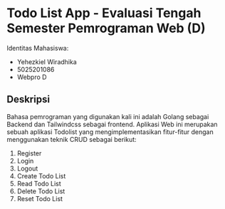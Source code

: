 # Todo List App - Evaluasi Tengah Semester Pemrograman Web (D)

Identitas Mahasiswa:

- Yehezkiel Wiradhika
- 5025201086
- Webpro D

## Deskripsi

Bahasa pemrograman yang digunakan kali ini adalah Golang sebagai Backend dan Tailwindcss sebagai frontend.
Aplikasi Web ini merupakan sebuah aplikasi Todolist yang mengimplementasikan fitur-fitur dengan menggunakan teknik CRUD sebagai berikut:

1. Register
2. Login
3. Logout
4. Create Todo List
5. Read Todo List
6. Delete Todo List
7. Reset Todo List
